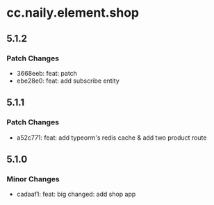 # cc.naily.element.shop

## 5.1.2

### Patch Changes

-   3668eeb: feat: patch
-   ebe28e0: feat: add subscribe entity

## 5.1.1

### Patch Changes

-   a52c771: feat: add typeorm's redis cache & add two product route

## 5.1.0

### Minor Changes

-   cadaaf1: feat: big changed: add shop app

